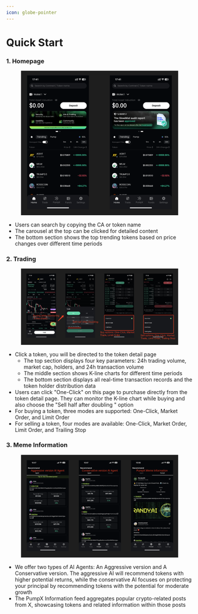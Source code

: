 ```yaml
---
icon: globe-pointer
---
```


# Quick Start

### 1. Homepage

<figure><img src="../.gitbook/assets/image (3).png" alt=""><figcaption></figcaption></figure>

* Users can search by copying the CA or token name
* The carousel at the top can be clicked for detailed content
* The bottom section shows the top trending tokens based on price changes over different time periods

### 2. Trading

<figure><img src="../.gitbook/assets/yingwen.png" alt=""><figcaption></figcaption></figure>

* Click a token, you will be directed to the token detail page
  * The top section displays four key parameters: 24h trading volume, market cap, holders, and 24h transaction volume
  * The middle section shows K-line charts for different time periods
  * The bottom section displays all real-time transaction records and the token holder distribution data
* Users can click "One-Click" on this page to purchase directly from the token detail page. They can monitor the K-line chart while buying and also choose the "Sell half after doubling " option
* For buying a token, three modes are supported: One-Click, Market Order, and Limit Order
* For selling a token, four modes are available: One-Click, Market Order, Limit Order, and Trailing Stop

### 3. Meme Information

<figure><img src="../.gitbook/assets/image (1) (1).png" alt=""><figcaption></figcaption></figure>

* We offer two types of AI Agents: An Aggressive version and A Conservative version. The aggressive AI will recommend tokens with higher potential returns, while the conservative AI focuses on protecting your principal by recommending tokens with the potential for moderate growth
* The PumpX Information feed aggregates popular crypto-related posts from X, showcasing tokens and related information within those posts



